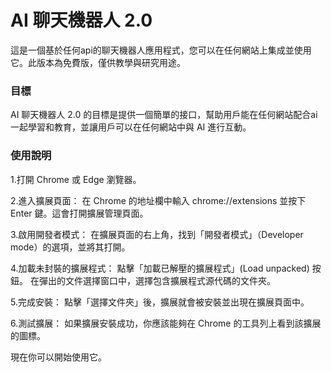 # AI 聊天機器人 2.0

這是一個基於任何api的聊天機器人應用程式，您可以在任何網站上集成並使用它。此版本為免費版，僅供教學與研究用途。

### 目標
AI 聊天機器人 2.0 的目標是提供一個簡單的接口，幫助用戶能在任何網站配合ai一起學習和教育，並讓用戶可以在任何網站中與 AI 進行互動。

### 使用說明

1.打開 Chrome 或 Edge 瀏覽器。

2.進入擴展頁面：
在 Chrome 的地址欄中輸入 chrome://extensions 並按下 Enter 鍵。這會打開擴展管理頁面。

3.啟用開發者模式：
在擴展頁面的右上角，找到「開發者模式」（Developer mode）的選項，並將其打開。

4.加載未封裝的擴展程式：
點擊「加載已解壓的擴展程式」(Load unpacked) 按鈕。
在彈出的文件選擇窗口中，選擇包含擴展程式源代碼的文件夾。

5.完成安裝：
點擊「選擇文件夾」後，擴展就會被安裝並出現在擴展頁面中。

6.測試擴展：
如果擴展安裝成功，你應該能夠在 Chrome 的工具列上看到該擴展的圖標。

現在你可以開始使用它。
